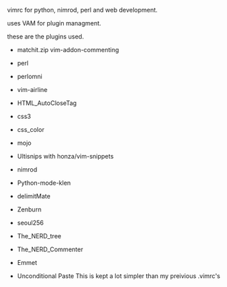 vimrc for python, nimrod, perl and web development.

uses VAM for plugin managment.

these are the plugins used.

* matchit.zip vim-addon-commenting

* perl

* perlomni

* vim-airline

* HTML_AutoCloseTag

* css3

* css_color

* mojo

* Ultisnips with honza/vim-snippets 

* nimrod

* Python-mode-klen

* delimitMate

* Zenburn

* seoul256

* The_NERD_tree

* The_NERD_Commenter

* Emmet

* Unconditional Paste
This is kept a lot simpler than my preivious .vimrc's

